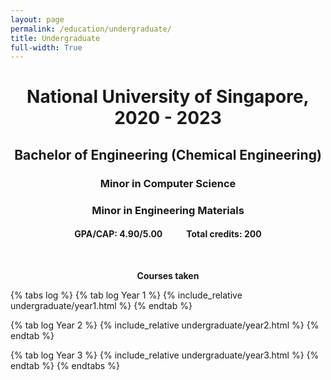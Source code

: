 ```yaml
---
layout: page
permalink: /education/undergraduate/
title: Undergraduate
full-width: True
---
```


<h1 style="text-align: center;">National University of Singapore, 2020 - 2023</h1>
<h2 style="text-align: center;"> Bachelor of Engineering (Chemical Engineering)</h2>
<h3 style="text-align: center;"> Minor in Computer Science</h3>
<h3 style="text-align: center;"> Minor in Engineering Materials</h3>  
<h4 style="text-align: center;"> GPA/CAP: 4.90/5.00 &emsp; &emsp; Total credits: 200</h4>  
&nbsp;
<p style="text-align: center;"><b>Courses taken</b></p>

{% tabs log %}
{% tab log Year 1 %}
{% include_relative undergraduate/year1.html %}
{% endtab %}

{% tab log Year 2 %}
{% include_relative undergraduate/year2.html %}
{% endtab %}

{% tab log Year 3 %}
{% include_relative undergraduate/year3.html %}
{% endtab %}
{% endtabs %}

<script src="/assets/js/tabs.js"></script>

<style>
    .tab {
    display: flex;
    flex-wrap: wrap;
    padding: 0;
    list-style: none;
    width: 500px;
    margin: 0 auto;
    justify-content: center;
}

.tab > * {
    flex: none;
    padding-left: 20px;
    position: relative;
}

.tab > * > a {
    display: block;
    text-align: center;
    padding: 9px 20px;
    color: #999;
    border-bottom: 2px solid transparent;
    border-bottom-color: transparent;
    text-transform: uppercase;
    transition: color .1s ease-in-out;
    line-height: 20px;
}

.tab > .active > a {
    color:#222;
    border-color: #1e87f0;
}

.tab > li > a {
    text-decoration: none;
    cursor: pointer;
}

.tab-content {
    padding: 0;
}

.tab-content > li {
    display: none;
}
.tab-content > li.active {
    display: initial;
}
</style>